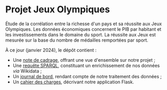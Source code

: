 # Projet Jeux Olympiques
Étude de la corrélation entre la richesse d'un pays et sa réussite aux Jeux Olympiques. Les données économiques concernent le PIB par habitant et les investissements dans le domaine du sport. La réussite aux Jeux est mesurée sur la base du nombre de médailles remportées par sport.

À ce jour (janvier 2024), le dépôt contient :

- Une [note de cadrage](Note-de-cadrage.pdf), offrant une vue d'ensemble sur notre projet ;
- Une [requête SPARQL](Requete-SPARQL.md), constituant un enrichissement de nos données _via_ Wikidata ;
- Un [journal de bord](Journal-de-bord/Journal-de-bord.pdf), rendant compte de notre traitement des données ;
- Un [cahier des charges](Cahier-des-charges/cahier_des_charges.pdf), décrivant notre application Flask.
